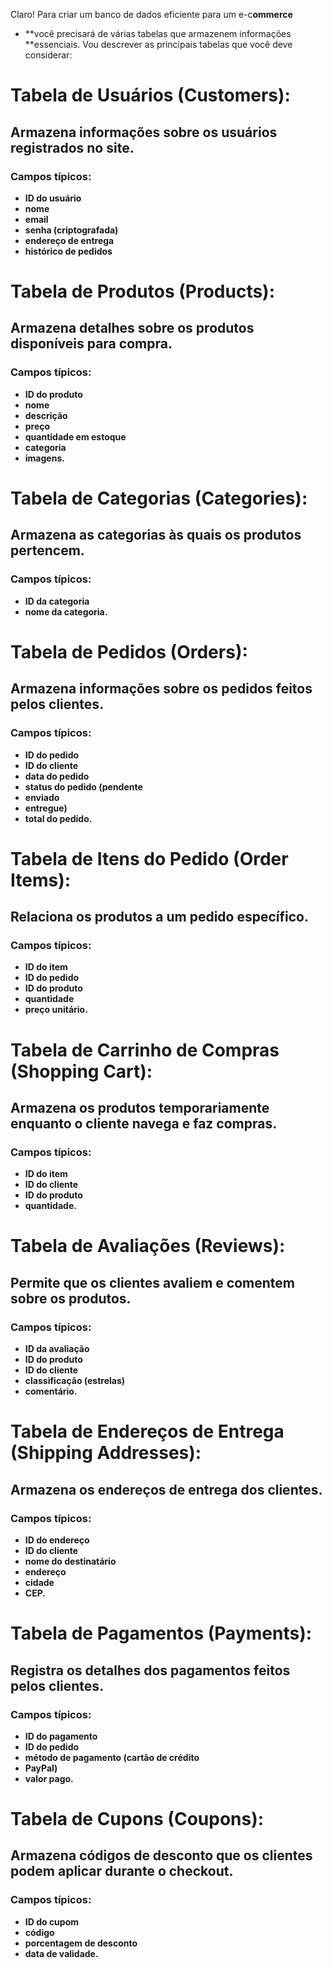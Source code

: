Claro! Para criar um banco de dados eficiente para um e-c**ommerce**

- **você precisará de várias tabelas que armazenem informações **essenciais. Vou descrever as principais tabelas que você deve considerar:

# Tabela de Usuários (Customers):

## Armazena informações sobre os usuários registrados no site.

### Campos típicos:

- **ID do usuário**
- **nome**
- **email**
- **senha (criptografada)**
- **endereço de entrega**
- **histórico de pedidos**

# Tabela de Produtos (Products):

## Armazena detalhes sobre os produtos disponíveis para compra.

### Campos típicos:

- **ID do produto**
- **nome**
- **descrição**
- **preço**
- **quantidade em estoque**
- **categoria**
- **imagens.**

# Tabela de Categorias (Categories):

## Armazena as categorias às quais os produtos pertencem.

### Campos típicos:

- **ID da categoria**
- **nome da categoria.**

# Tabela de Pedidos (Orders):

## Armazena informações sobre os pedidos feitos pelos clientes.

### Campos típicos:

- **ID do pedido**
- **ID do cliente**
- **data do pedido**
- **status do pedido (pendente**
- **enviado**
- **entregue)**
- **total do pedido.**

# Tabela de Itens do Pedido (Order Items):

## Relaciona os produtos a um pedido específico.

### Campos típicos:

- **ID do item**
- **ID do pedido**
- **ID do produto**
- **quantidade**
- **preço unitário.**

# Tabela de Carrinho de Compras (Shopping Cart):

## Armazena os produtos temporariamente enquanto o cliente navega e faz compras.

### Campos típicos:

- **ID do item**
- **ID do cliente**
- **ID do produto**
- **quantidade.**

# Tabela de Avaliações (Reviews):

## Permite que os clientes avaliem e comentem sobre os produtos.

### Campos típicos:

- **ID da avaliação**
- **ID do produto**
- **ID do cliente**
- **classificação (estrelas)**
- **comentário.**

# Tabela de Endereços de Entrega (Shipping Addresses):

## Armazena os endereços de entrega dos clientes.

### Campos típicos:

- **ID do endereço**
- **ID do cliente**
- **nome do destinatário**
- **endereço**
- **cidade**
- **CEP.**

# Tabela de Pagamentos (Payments):

## Registra os detalhes dos pagamentos feitos pelos clientes.

### Campos típicos:

- **ID do pagamento**
- **ID do pedido**
- **método de pagamento (cartão de crédito**
- **PayPal)**
- **valor pago.**

# Tabela de Cupons (Coupons):

## Armazena códigos de desconto que os clientes podem aplicar durante o checkout.

### Campos típicos:

- **ID do cupom**
- **código**
- **porcentagem de desconto**
- **data de validade.**
